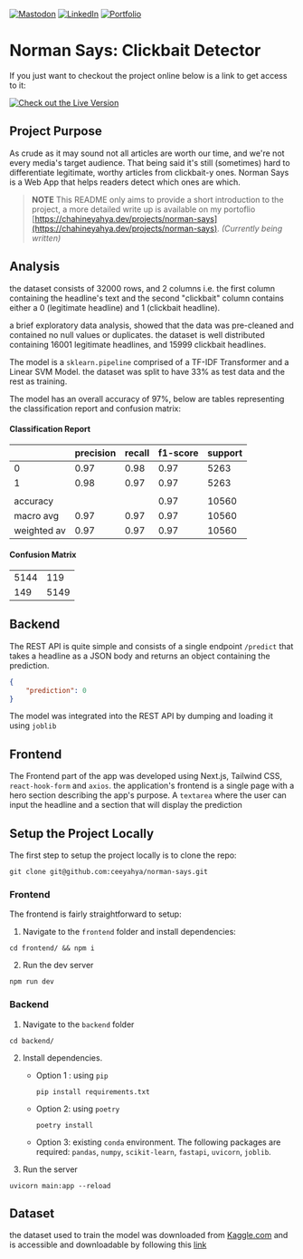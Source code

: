 [![Mastodon](https://img.shields.io/badge/Mastodon-5c4bdf?style=for-the-badge&logo=Mastodon&logoColor=ffffff&link=https://fosstodon.org/@hya)](https://fosstodon.org/@hya)
[![LinkedIn](https://img.shields.io/badge/LinkedIn-0A66C2?style=for-the-badge&logo=LinkedIn&logoColor=ffffff&link=https://www.linkedin.com/in/yahya-chahine/)](https://www.linkedin.com/in/yahya-chahine/)
[![Portfolio](https://img.shields.io/badge/Portfolio-6366f1?style=for-the-badge&logo=Internet-Explorer&logoColor=ffffff&link=https://www.chahineyahya.dev)](https://www.chahineyahya.dev)

# Norman Says: Clickbait Detector

If you just want to checkout the project online below is a link to get access to it:

[![Check out the Live Version](https://img.shields.io/badge/Check%20out%20the%20Live%20Version-6366f1?style=for-the-badge&logoColor=ffffff&link=https://ADD-PROJECT-LINK-HERE)](https://ADD-PROJECT-LINK-HERE)

## Project Purpose

As crude as it may sound not all articles are worth our time, and we're not every media's target audience. That being said it's still (sometimes) hard to differentiate legitimate, worthy articles from clickbait-y ones. Norman Says is a Web App that helps readers detect which ones are which.

> **NOTE**
> This README only aims to provide a short introduction to the project, a more detailed write up is available on my portoflio
> [https://chahineyahya.dev/projects/norman-says](https://chahineyahya.dev/projects/norman-says). _(Currently being written)_

## Analysis

the dataset consists of 32000 rows, and 2 columns i.e. the first column containing the headline's text and the second "clickbait" column contains either a 0 (legitimate headline) and 1 (clickbait headline).

a brief exploratory data analysis, showed that the data was pre-cleaned and contained no null values or duplicates. the dataset is well distributed containing 16001 legitimate headlines, and 15999 clickbait headlines.

The model is a `sklearn.pipeline` comprised of a TF-IDF Transformer and a Linear SVM Model. the dataset was split to have 33% as test data and the rest as training.

The model has an overall accuracy of 97%, below are tables representing the classification report and confusion matrix:

#### Classification Report

|             | precision | recall | f1-score | support |
| ----------- | --------- | ------ | -------- | ------- |
| 0           | 0.97      | 0.98   | 0.97     | 5263    |
| 1           | 0.98      | 0.97   | 0.97     | 5263    |
|             |           |        |          |         |
| accuracy    |           |        | 0.97     | 10560   |
| macro avg   | 0.97      | 0.97   | 0.97     | 10560   |
| weighted av | 0.97      | 0.97   | 0.97     | 10560   |

#### Confusion Matrix

|      |      |
| ---- | ---- |
| 5144 | 119  |
| 149  | 5149 |

## Backend

The REST API is quite simple and consists of a single endpoint `/predict` that takes a headline as a JSON body and returns an object containing the prediction.

```json
{
	"prediction": 0
}
```

The model was integrated into the REST API by dumping and loading it using `joblib`

## Frontend

The Frontend part of the app was developed using Next.js, Tailwind CSS, `react-hook-form` and `axios`. the application's frontend is a single page with a hero section describing the app's purpose. A `textarea` where the user can input the headline and a section that will display the prediction

## Setup the Project Locally

The first step to setup the project locally is to clone the repo:

```console
git clone git@github.com:ceeyahya/norman-says.git
```

### Frontend

The frontend is fairly straightforward to setup:

1. Navigate to the `frontend` folder and install dependencies:

```console
cd frontend/ && npm i
```

2. Run the dev server

```console
npm run dev
```

### Backend

1. Navigate to the `backend` folder

```console
cd backend/
```

2.  Install dependencies.

    - Option 1 : using `pip`

          pip install requirements.txt

    - Option 2: using `poetry`

          poetry install

    - Option 3: existing `conda` environment. The following packages are required: `pandas`, `numpy`, `scikit-learn`, `fastapi`, `uvicorn`, `joblib`.

3.  Run the server

```console
uvicorn main:app --reload
```

## Dataset

the dataset used to train the model was downloaded from [Kaggle.com](https://kaggle.com) and is accessible and downloadable by following this [link](https://www.kaggle.com/datasets/amananandrai/clickbait-dataset)

